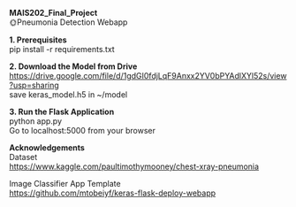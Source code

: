 **MAIS202_Final_Project**<br/>
🌞Pneumonia Detection Webapp<br/>

**1. Prerequisites**<br/>
pip install -r requirements.txt
  
**2. Download the Model from Drive**<br/>
https://drive.google.com/file/d/1gdGI0fdjLqF9Anxx2YV0bPYAdlXYl52s/view?usp=sharing<br/>
save keras_model.h5 in ~/model
  
**3. Run the Flask Application**<br/>
python app.py<br/>
Go to localhost:5000 from your browser



**Acknowledgements**<br/>
Dataset<br/>
https://www.kaggle.com/paultimothymooney/chest-xray-pneumonia<br/>

Image Classifier App Template<br/>
https://github.com/mtobeiyf/keras-flask-deploy-webapp
